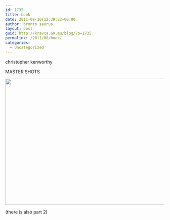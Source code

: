 ```yaml
---
id: 1735
title: book
date: 2011-08-16T12:39:22+00:00
author: bronto saurus
layout: post
guid: http://kravca.69.mu/blog/?p=1735
permalink: /2011/08/book/
categories:
  - Uncategorized
---
```

christopher kenworthy
  
MASTER SHOTS
  
<img alt="" src="http://www.superbookshop.net/covers/513/9781932907513.jpg" class="aligncenter" width="587" height="400" />

(there is also part 2)